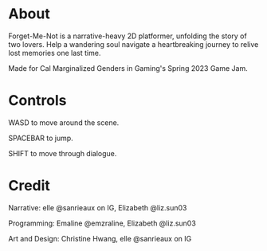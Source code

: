 # About

Forget-Me-Not is a narrative-heavy 2D platformer, unfolding the story of two lovers. Help a wandering soul navigate a heartbreaking journey to relive lost memories one last time.

Made for Cal Marginalized Genders in Gaming's Spring 2023 Game Jam.

# Controls

WASD to move around the scene.

SPACEBAR to jump.

SHIFT to move through dialogue.

# Credit

Narrative: elle @sanrieaux on IG, Elizabeth @liz.sun03

Programming: Emaline @emzraline, Elizabeth @liz.sun03

Art and Design: Christine Hwang, elle @sanrieaux on IG
